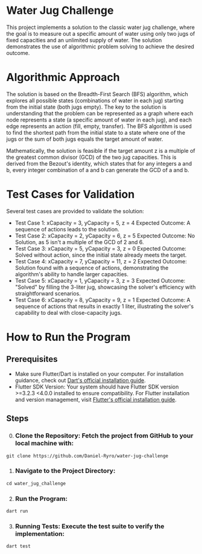 
# Water Jug Challenge

This project implements a solution to the classic water jug challenge, where the goal is to measure out a specific amount of water using only two jugs of fixed capacities and an unlimited supply of water. The solution demonstrates the use of algorithmic problem solving to achieve the desired outcome.

# Algorithmic Approach

The solution is based on the Breadth-First Search (BFS) algorithm, which explores all possible states (combinations of water in each jug) starting from the initial state (both jugs empty). The key to the solution is understanding that the problem can be represented as a graph where each node represents a state (a specific amount of water in each jug), and each edge represents an action (fill, empty, transfer). The BFS algorithm is used to find the shortest path from the initial state to a state where one of the jugs or the sum of both jugs equals the target amount of water.

Mathematically, the solution is feasible if the target amount z is a multiple of the greatest common divisor (GCD) of the two jug capacities. This is derived from the Bezout's identity, which states that for any integers a and b, every integer combination of a and b can generate the GCD of a and b.

# Test Cases for Validation

Several test cases are provided to validate the solution:
- Test Case 1: xCapacity = 3, yCapacity = 5, z = 4
Expected Outcome: A sequence of actions leads to the solution.
- Test Case 2: xCapacity = 2, yCapacity = 6, z = 5
Expected Outcome: No Solution, as 5 isn't a multiple of the GCD of 2 and 6.
- Test Case 3: xCapacity = 5, yCapacity = 3, z = 0
Expected Outcome: Solved without action, since the initial state already meets the target.
- Test Case 4: xCapacity = 7, yCapacity = 11, z = 2
Expected Outcome: Solution found with a sequence of actions, demonstrating the algorithm's ability to handle larger capacities.
- Test Case 5: xCapacity = 1, yCapacity = 3, z = 3
Expected Outcome: "Solved" by filling the 3-liter jug, showcasing the solver's efficiency with straightforward scenarios.
- Test Case 6: xCapacity = 8, yCapacity = 9, z = 1
Expected Outcome: A sequence of actions that results in exactly 1 liter, illustrating the solver's capability to deal with close-capacity jugs.

# How to Run the Program
## Prerequisites 
- Make sure Flutter/Dart is installed on your computer. For installation guidance, check out [Dart's official installation guide](https://dart.dev/get-dart).
- Flutter SDK Version: Your system should have Flutter SDK version >=3.2.3 <4.0.0 installed to ensure compatibility. For Flutter installation and version management, visit [Flutter's official installation guide](https://docs.flutter.dev/get-started/install).

## Steps

0. ### Clone the Repository: Fetch the project from GitHub to your local machine with:
```git clone https://github.com/Daniel-Ryro/water-jug-challenge```

1. ### Navigate to the Project Directory:
```cd water_jug_challenge```

2. ### Run the Program:
```dart run```

3. ### Running Tests: Execute the test suite to verify the implementation:
```dart test```






